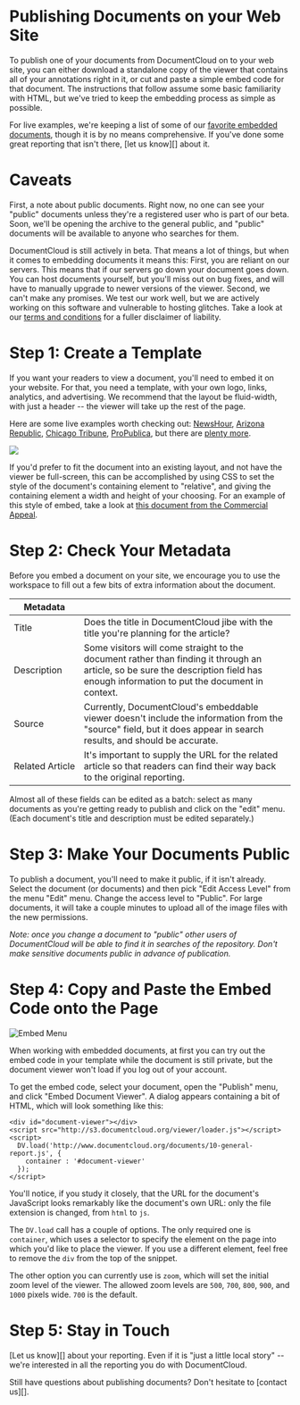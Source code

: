 # Publishing Documents on your Web Site

To publish one of your documents from DocumentCloud on to your web site, you can either download a standalone copy of the viewer that contains all of your annotations right in it, or cut and paste a simple embed code for that document. The instructions that follow assume some basic familiarity with HTML, but we've tried to keep the embedding process as simple as possible.

For live examples, we're keeping a list of some of our [favorite embedded documents][], though it is by no means comprehensive.  If you've done some great reporting that isn't there, [let us know][] about it. 
 
# Caveats

First, a note about public documents. Right now, no one can see your "public" documents unless they're a registered user who is part of our beta. Soon, we'll be opening the archive to the general public, and "public" documents will be available to anyone who searches for them.

DocumentCloud is still actively in beta. That means a lot of things, but when it comes to embedding documents it means this: First, you are reliant on our servers. This means that if our servers go down your document goes down. You can host documents yourself, but you'll miss out on bug fixes, and will have to manually upgrade to newer versions of the viewer. Second, we can't make any promises. We test our work well, but we are actively working on this software and vulnerable to hosting glitches. Take a look at our [terms and conditions][] for a fuller disclaimer of liability.
 
# Step 1: Create a Template

If you want your readers to view a document, you'll need to embed it on your website. For that, you need a template, with your own logo, links, analytics, and advertising. We recommend that the layout be fluid-width, with just a header -- the viewer will take up the rest of the page.
 
Here are some live examples worth checking out: [NewsHour][], [Arizona Republic][], [Chicago Tribune][], [ProPublica][], but there are [plenty more][].

<img src="/images/help/newshour.jpg" class="full_line" />

If you'd prefer to fit the document into an existing layout, and not have the viewer be full-screen, this can be accomplished by using CSS to set the style of the document's containing element to "relative", and giving the containing element a width and height of your choosing. For an example of this style of embed, take a look at [this document from the Commercial Appeal][].
 
# Step 2: Check Your Metadata

Before you embed a document on your site, we encourage you to use the workspace to fill out a few bits of extra information about the document.
 
Metadata        | &nbsp;
----------------|--------------------
Title           | Does the title in DocumentCloud jibe with the title you're planning for the article?
Description     | Some visitors will come straight to the document rather than finding it through an article, so be sure the description field has enough information to put the document in context.
Source          | Currently, DocumentCloud's embeddable viewer doesn't include the information from the "source" field, but it does appear in search results, and should be accurate.
Related&nbsp;Article | It's important to supply the URL for the related article so that readers can find their way back to the original reporting.
 
Almost all of these fields can be edited as a batch: select as many documents as you're getting ready to publish and click on the "edit" menu. (Each document's title and description must be edited separately.)
 
# Step 3: Make Your Documents Public

To publish a document, you'll need to make it public, if it isn't already. Select the document (or documents) and then pick "Edit Access Level" from the menu "Edit" menu. Change the access level to "Public". For large documents, it will take a couple minutes to upload all of the image files with the new permissions.
 
*Note: once you change a document to "public" other users of DocumentCloud will be able to find it in searches of the repository. Don't make sensitive documents public in advance of publication.*
 
# Step 4: Copy and Paste the Embed Code onto the Page

![Embed Menu][]

When working with embedded documents, at first you can try out the embed code in your template while the document is still private, but the document viewer won't load if you log out of your account.

To get the embed code, select your document, open the "Publish" menu, and click "Embed Document Viewer". A dialog appears containing a bit of HTML, which will look something like this:

    <div id="document-viewer"></div>
    <script src="http://s3.documentcloud.org/viewer/loader.js"></script>
    <script>
      DV.load('http://www.documentcloud.org/documents/10-general-report.js', {
        container : '#document-viewer'
      });
    </script>

You'll notice, if you study it closely, that the URL for the document's JavaScript looks remarkably like the document's own URL: only the file extension is changed, from `html` to `js`.

The `DV.load` call has a couple of options. The only required one is `container`, which uses a selector to specify the element on the page into which you'd like to place the viewer. If you use a different element, feel free to remove the `div` from the top of the snippet.

The other option you can currently use is `zoom`, which will set the initial zoom level of the viewer. The allowed zoom levels are `500`, `700`, `800`, `900`, and `1000` pixels wide. `700` is the default.
 
# Step 5: Stay in Touch

[Let us know][] about your reporting. Even if it is "just a little local story" -- we're interested in all the reporting you do with DocumentCloud.

Still have questions about publishing documents? Don't hesitate to [contact us][].

[Embed Menu]: /images/help/embed_menu.png
[favorite embedded documents]: http://documentcloud.pbworks.com/Document-Dives
[terms and conditions]: /terms
[plenty more]: /featured
[NewsHour]: http://www.pbs.org/newshour/rundown/stevens-testimony.html
[Arizona Republic]: http://www.azdatapages.com/sb1070.html
[Chicago Tribune]: http://media.apps.chicagotribune.com/docs/obama-subpoena.html
[ProPublica]: http://www.propublica.org/documents/item/magnetars-responses-to-our-questions
[this document from the Commercial Appeal]: http://www.commercialappeal.com/data/documents/bass-pro-lease/
